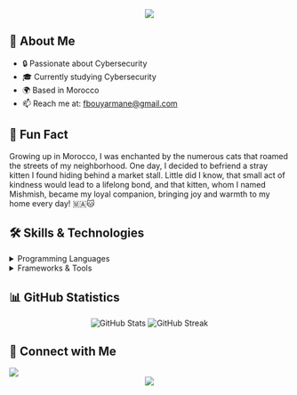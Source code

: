 <div align="center">
  <img src="https://readme-typing-svg.herokuapp.com/?lines=Welcome+to+my+GitHub+Profile!;I'm+Fatima+Bouyarmane;Cybersecurity+Student+from+Morocco&center=true&width=380&height=45">


</div>

## 🚀 About Me
- 🔒 Passionate about Cybersecurity
- 🎓 Currently studying Cybersecurity
- 🌍 Based in Morocco
- 📫 Reach me at: fbouyarmane@gmail.com

## 🌟 Fun Fact
Growing up in Morocco, I was enchanted by the numerous cats that roamed the streets of my neighborhood. One day, I decided to befriend a stray kitten I found hiding behind a market stall. Little did I know, that small act of kindness would lead to a lifelong bond, and that kitten, whom I named Mishmish, became my loyal companion, bringing joy and warmth to my home every day! 🇲🇦🐱

## 🛠️ Skills & Technologies
<details>
<summary>Programming Languages</summary>
<br>
<img src="https://img.shields.io/badge/Python-3776AB?style=for-the-badge&logo=python&logoColor=white">
<img src="https://img.shields.io/badge/Java-ED8B00?style=for-the-badge&logo=java&logoColor=white">
<img src="https://img.shields.io/badge/C++-00599C?style=for-the-badge&logo=c%2B%2B&logoColor=white">
<!-- Add more languages -->
</details>

<details>
<summary>Frameworks & Tools</summary>
<br>
<img src="https://img.shields.io/badge/Flutter-02569B?style=for-the-badge&logo=flutter&logoColor=white">
<img src="https://img.shields.io/badge/Laravel-FF2D20?style=for-the-badge&logo=laravel&logoColor=white">
<img src="https://img.shields.io/badge/Flask-000000?style=for-the-badge&logo=flask&logoColor=white">
<!-- Add more frameworks -->
</details>

## 📊 GitHub Statistics

<div align="center">
  <img src="https://github-readme-stats.vercel.app/api?username=fatimabouyarmane&show_icons=true&theme=radical" alt="GitHub Stats" />
  <img src="https://github-readme-streak-stats.herokuapp.com/?user=fatimabouyarmane&theme=radical" alt="GitHub Streak" />
</div>

## 🤝 Connect with Me
<a href="https://www.linkedin.com/in/fatima-bouyarmane-919892228/">
  <img src="https://img.shields.io/badge/LinkedIn-0077B5?style=for-the-badge&logo=linkedin&logoColor=white">
</a>

<div align="center">
  <img src="https://komarev.com/ghpvc/?username=fatimabouyarmane&color=blueviolet&style=flat-square">
</div>

